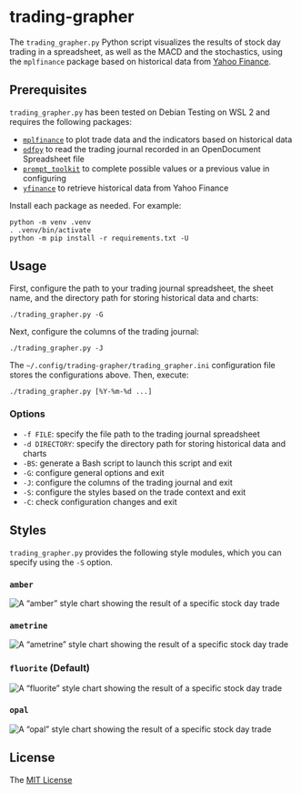 # trading-grapher #

<!-- Python script that visualizes the results of stock day trading in a
spreadsheet using mplfinance based on historical data from Yahoo Finance -->

The `trading_grapher.py` Python script visualizes the results of stock day
trading in a spreadsheet, as well as the MACD and the stochastics, using the
`mplfinance` package based on historical data from [Yahoo
Finance](https://finance.yahoo.com/).

## Prerequisites ##

`trading_grapher.py` has been tested on Debian Testing on WSL 2 and requires
the following packages:

  * [`mplfinance`](https://github.com/matplotlib/mplfinance) to plot trade data
    and the indicators based on historical data
  * [`odfpy`](https://github.com/eea/odfpy) to read the trading journal
    recorded in an OpenDocument Spreadsheet file
  * [`prompt_toolkit`](https://github.com/prompt-toolkit/python-prompt-toolkit)
    to complete possible values or a previous value in configuring
  * [`yfinance`](https://github.com/ranaroussi/yfinance) to retrieve historical
    data from Yahoo Finance

Install each package as needed. For example:

``` shell
python -m venv .venv
. .venv/bin/activate
python -m pip install -r requirements.txt -U
```

## Usage ##

First, configure the path to your trading journal spreadsheet, the sheet name,
and the directory path for storing historical data and charts:

``` shell
./trading_grapher.py -G
```

Next, configure the columns of the trading journal:

``` shell
./trading_grapher.py -J
```

The `~/.config/trading-grapher/trading_grapher.ini` configuration file stores
the configurations above. Then, execute:

``` shell
./trading_grapher.py [%Y-%m-%d ...]
```

### Options ###

  * `-f FILE`: specify the file path to the trading journal spreadsheet
  * `-d DIRECTORY`: specify the directory path for storing historical data and
    charts
  * `-BS`: generate a Bash script to launch this script and exit
  * `-G`: configure general options and exit
  * `-J`: configure the columns of the trading journal and exit
  * `-S`: configure the styles based on the trade context and exit
  * `-C`: check configuration changes and exit

## Styles ##

`trading_grapher.py` provides the following style modules, which you can
specify using the `-S` option.

### `amber` ###

![A “amber” style chart showing the result of a specific stock day
trade](examples/amber.png)

### `ametrine` ###

![A “ametrine” style chart showing the result of a specific stock day
trade](examples/ametrine.png)

### `fluorite` (Default) ###

![A “fluorite” style chart showing the result of a specific stock day
trade](examples/fluorite.png)

### `opal` ###

![A “opal” style chart showing the result of a specific stock day
trade](examples/opal.png)

## License ##

The [MIT License](LICENSE.md)
